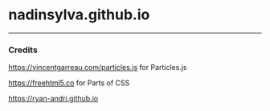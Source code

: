 # nadinsylva.github.io
---
### Credits
https://vincentgarreau.com/particles.js for Particles.js

https://freehtml5.co for Parts of CSS

https://ryan-andri.github.io
